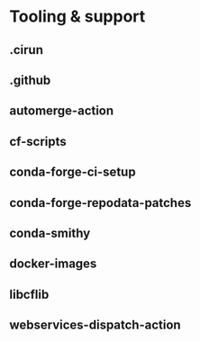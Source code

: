 # Tooling & support

## .cirun

## .github

## automerge-action

## cf-scripts

## conda-forge-ci-setup

## conda-forge-repodata-patches

## conda-smithy

## docker-images

## libcflib

## webservices-dispatch-action
